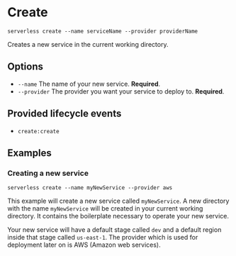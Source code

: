 # Create

```
serverless create --name serviceName --provider providerName
```

Creates a new service in the current working directory.

## Options
- `--name` The name of your new service. **Required**.
- `--provider` The provider you want your service to deploy to. **Required**.

## Provided lifecycle events
- `create:create`

## Examples

### Creating a new service

```
serverless create --name myNewService --provider aws
```

This example will create a new service called `myNewService`. A new directory with the name `myNewService` will be created
in your current working directory. It contains the boilerplate necessary to operate your new service.

Your new service will have a default stage called `dev` and a default region inside that stage called `us-east-1`.
The provider which is used for deployment later on is AWS (Amazon web services).
